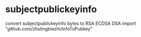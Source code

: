 # subjectpublickeyinfo
convert subjectpublickeyinfo bytes to RSA  ECDSA DSA
import "github.com/zhulingbiezhi/infoToPubkey"
